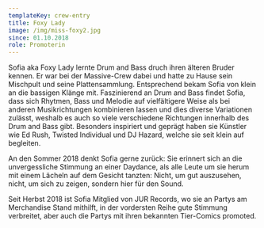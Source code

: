 ```yaml
---
templateKey: crew-entry
title: Foxy Lady
image: /img/miss-foxy2.jpg
since: 01.10.2018
role: Promoterin
---
```

Sofia aka Foxy Lady lernte Drum and Bass druch ihren älteren Bruder kennen. Er war bei der Massive-Crew dabei und hatte zu Hause sein Mischpult und seine Plattensammlung. Entsprechend bekam Sofia von klein an die bassigen Klänge mit. Faszinierend an Drum and Bass findet Sofia, dass sich Rhytmen, Bass und Melodie auf vielfältigere Weise als bei anderen Musikrichtungen kombinieren lassen und dies diverse Variationen zulässt, weshalb es auch so viele verschiedene Richtungen innerhalb des Drum and Bass gibt. Besonders inspiriert und geprägt haben sie Künstler wie Ed Rush, Twisted Individual und DJ Hazard, welche sie seit klein auf begleiten. 

An den Sommer 2018 denkt Sofia gerne zurück: Sie erinnert sich an die unvergessliche Stimmung an einer Daydance, als alle Leute um sie herum mit einem Lächeln auf dem Gesicht tanzten: Nicht, um gut auszusehen, nicht, um sich zu zeigen, sondern hier für den Sound. 

Seit Herbst 2018 ist Sofia Mitglied von JUR Records, wo sie an Partys am Merchandise Stand mithilft, in der vordersten Reihe gute Stimmung verbreitet, aber auch die Partys mit ihren bekannten Tier-Comics promoted.
